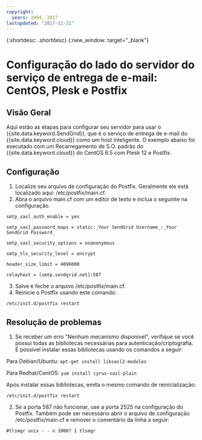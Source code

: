 ```yaml
---
copyright:
  years: 1994, 2017
lastupdated: "2017-11-21"
---
```


{:shortdesc: .shortdesc}
{:new_window: target="_blank"}

# Configuração do lado do servidor do serviço de entrega de e-mail: CentOS, Plesk e Postfix

## Visão Geral

Aqui estão as etapas para configurar seu servidor para usar o {{site.data.keyword.SendGrid}},
que é o serviço de entrega de e-mail do {{site.data.keyword.cloud}} como um host
inteligente. O exemplo abaixo foi executado com um Recarregamento de S.O. padrão
do {{site.data.keyword.cloud}} do CentOS 6.5 com Plesk 12 e Postfix.

## Configuração

1.  Localize seu arquivo de configuração do Postfix. Geralmente ele está localizado aqui:
/etc/postfix/main.cf.
2.  Abra o arquivo main.cf com um editor de texto e inclua o seguinte na configuração.

  `smtp_sasl_auth_enable = yes`

  `smtp_sasl_password_maps = static:_Your SendGrid Username_:_Your SendGrid Password_`

  `smtp_sasl_security_options = noanonymous`

  `smtp_tls_security_level = encrypt`

  `header_size_limit = 4096000`

  `relayhost = [smtp.sendgrid.net]:587`

3.  Salve e feche o arquivo /etc/postfix/main.cf.
4.  Reinicie o Postfix usando este comando:

  `/etc/init.d/postfix restart`

## Resolução de problemas

1.  Se receber um erro "Nenhum mecanismo disponível", verifique se você possui todas as
bibliotecas necessárias para autenticação/criptografia. É possível instalar essas bibliotecas usando os
comandos a seguir:

  Para Debian/Ubuntu: `apt-get install libsasl2-modules`

  Para Redhat/CentOS: `yum install cyrus-sasl-plain`

  Após instalar essas bibliotecas, emita o mesmo comando de reinicialização:

    /etc/init.d/postfix restart

2.  Se a porta 587 não funcionar, use a porta 2525 na configuração do Postfix. Também pode
ser necessário abrir o arquivo de configuração /etc/postfix/main.cf e remover o comentário da linha a seguir:

  `#tlsmgr unix - - n 1000? 1 tlsmgr`
